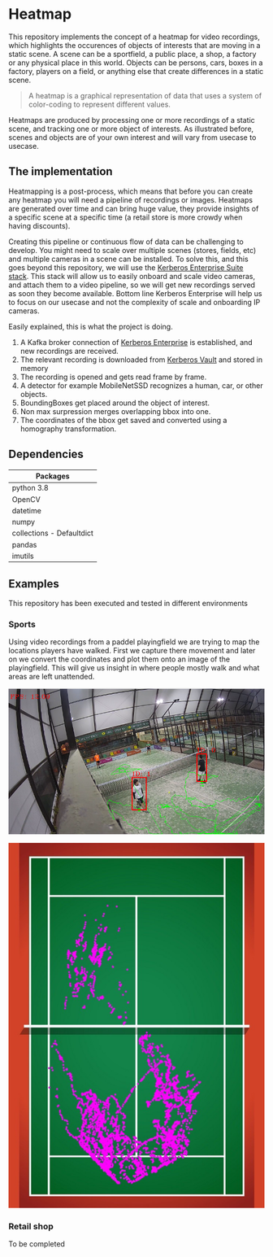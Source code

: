 # Heatmap

This repository implements the concept of a heatmap for video recordings, which highlights the occurences of objects of interests that are moving in a static scene. A scene can be a sportfield, a public place, a shop, a factory or any physical place in this world. Objects can be persons, cars, boxes in a factory, players on a field, or anything else that create differences in a static scene.

> A heatmap is a graphical representation of data that uses a system of color-coding to represent different values. 

Heatmaps are produced by processing one or more recordings of a static scene, and tracking one or more object of interests. As illustrated before, scenes and objects are of your own interest and will vary from usecase to usecase.

## The implementation

Heatmapping is a post-process, which means that before you can create any heatmap you will need a pipeline of recordings or images. Heatmaps are generated over time and can bring huge value, they provide insights of a specific scene at a specific time (a retail store is more crowdy when having discounts).

Creating this pipeline or continuous flow of data can be challenging to develop. You might need to scale over multiple scenes (stores, fields, etc) and multiple cameras in a scene can be installed. To solve this, and this goes beyond this repository, we will use the [Kerberos Enterprise Suite stack](https://doc.kerberos.io/enterprise/first-things-first/). This stack will allow us to easily onboard and scale video cameras, and attach them to a video pipeline, so we will get new recordings served as soon they become available. Bottom line Kerberos Enterprise will help us to focus on our usecase and not the complexity of scale and onboarding IP cameras.

Easily explained, this is what the project is doing.

1. A Kafka broker connection of [Kerberos Enterprise](https://doc.kerberos.io/enterprise/first-things-first/) is established, and new recordings are received.
2. The relevant recording is downloaded from [Kerberos Vault](https://doc.kerberos.io/vault/first-things-first/) and stored in memory 
3. The recording is opened and gets read frame by frame.
4. A detector for example MobileNetSSD recognizes a human, car, or other objects. 
5. BoundingBoxes get placed around the object of interest. 
6. Non max surpression merges overlapping bbox into one.
7. The coordinates of the bbox get saved and converted using a homography transformation. 

## Dependencies

| Packages|
|--------|
| python 3.8 |
| OpenCV |
| datetime |
| numpy |
| collections - Defaultdict |
| pandas |
| imutils |

## Examples

This repository has been executed and tested in different environments

### Sports 

Using video recordings from a paddel playingfield we are trying to map the locations players have walked. First we capture there movement and later on we convert the coordinates and plot them onto an image of the playingfield. This will give us insight in where people mostly walk and what areas are left unattended.

![Tracking objects in OpenCV and MobileNet](media/tracker.png)

![Padelfield 2d map](media/paddelfield_2d_points.jpeg)

### Retail shop

To be completed
